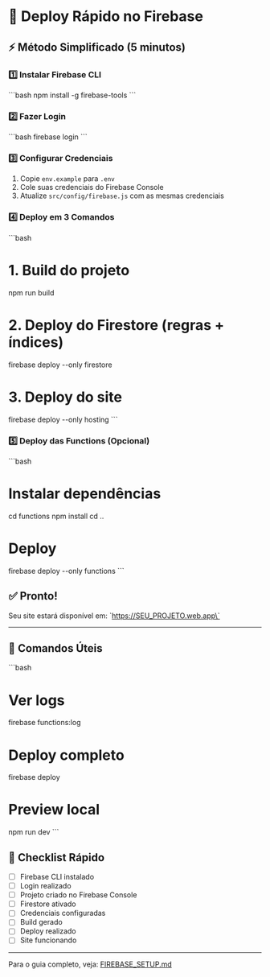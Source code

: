 # 🚀 Deploy Rápido no Firebase

## ⚡ Método Simplificado (5 minutos)

### 1️⃣ Instalar Firebase CLI

\`\`\`bash
npm install -g firebase-tools
\`\`\`

### 2️⃣ Fazer Login

\`\`\`bash
firebase login
\`\`\`

### 3️⃣ Configurar Credenciais

1. Copie `env.example` para `.env`
2. Cole suas credenciais do Firebase Console
3. Atualize `src/config/firebase.js` com as mesmas credenciais

### 4️⃣ Deploy em 3 Comandos

\`\`\`bash
# 1. Build do projeto
npm run build

# 2. Deploy do Firestore (regras + índices)
firebase deploy --only firestore

# 3. Deploy do site
firebase deploy --only hosting
\`\`\`

### 5️⃣ Deploy das Functions (Opcional)

\`\`\`bash
# Instalar dependências
cd functions
npm install
cd ..

# Deploy
firebase deploy --only functions
\`\`\`

## ✅ Pronto!

Seu site estará disponível em:
\`https://SEU_PROJETO.web.app\`

---

## 🔧 Comandos Úteis

\`\`\`bash
# Ver logs
firebase functions:log

# Deploy completo
firebase deploy

# Preview local
npm run dev
\`\`\`

## 📝 Checklist Rápido

- [ ] Firebase CLI instalado
- [ ] Login realizado
- [ ] Projeto criado no Firebase Console
- [ ] Firestore ativado
- [ ] Credenciais configuradas
- [ ] Build gerado
- [ ] Deploy realizado
- [ ] Site funcionando

---

Para o guia completo, veja: [FIREBASE_SETUP.md](./FIREBASE_SETUP.md)

